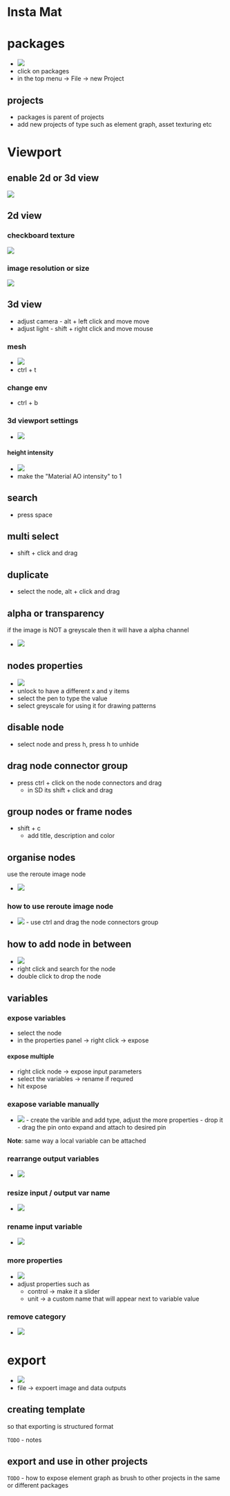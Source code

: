 # **Insta Mat**

# packages

- <img src="./images/basics/manage-packages.gif">
- click on packages
- in the top menu -> File -> new Project

## projects

- packages is parent of projects
- add new projects of type such as element graph, asset texturing etc

# Viewport

## enable 2d or 3d view

<img src="./images/basics/enable-2d-3d-view.png">

## 2d view

### checkboard texture

<img src="./images/basics/enable-disable-checkerboard-in-2d-view.gif">

### image resolution or size

<img src="./images/basics/output-2d-image-resolution.png">

## 3d view

- adjust camera - alt + left click and move move
- adjust light - shift + right click and move mouse

### mesh

- <img src="./images/basics/change-3d-view-rendered-mesh.png">
- ctrl + t

### change env

- ctrl + b

### 3d viewport settings

- <img src="./images/basics/open-viewport-settings.png">

#### height intensity

- <img src="./images/basics/height-intensity-view-settings.png">
- make the "Material AO intensity" to 1

## search

- press space

## multi select

- shift + click and drag

## duplicate

- select the node, alt + click and drag

## alpha or transparency

if the image is NOT a greyscale then it will have a alpha channel

- <img src="./images/basics/alpha-channel.png">

## nodes properties

- <img src="./images/basics/node-properties-basics.png">
- unlock to have a different x and y items
- select the pen to type the value
- select greyscale for using it for drawing patterns

## disable node

- select node and press h, press h to unhide

## drag node connector group

- press ctrl + click on the node connectors and drag
  - in SD its shift + click and drag

## group nodes or frame nodes

- shift + c
  - add title, description and color

## organise nodes

use the reroute image node

- <img src="./images/basics/reroute-node.png">

### how to use reroute image node

- <img src="./images/basics/how-to-use-reroute-image-node.gif">
    - use ctrl and drag the node connectors group

## how to add node in between

- <img src="./images/basics/add-node-on-connector.gif">
- right click and search for the node
- double click to drop the node

## variables

### expose variables

- select the node
- in the properties panel -> right click -> expose

#### expose multiple

- right click node -> expose input parameters
- select the variables -> rename if requred
- hit expose

### exapose variable manually

- <img src="./images/basics/expose-var-attach-manually.gif">
  - create the varible and add type, adjust the more properties
  - drop it
  - drag the pin onto expand and attach to desired pin

**Note**: same way a local variable can be attached

### rearrange output variables

- <img src="./images/basics/rearrange-output-vars.gif">

### resize input / output var name

- <img src="./images/basics/resize-input-var-names.gif">

### rename input variable

- <img src="./images/basics/rename-vars.gif">

### more properties

- <img src="./images/basics/var-more-properties.gif">
- adjust properties such as
  - control -> make it a slider
  - unit -> a custom name that will appear next to variable value

### remove category

- <img src="./images/basics/var-more-prop-remove-category.gif">

# export

- <img src="./images/basics/export-material-menu.gif">
- file -> expoert image and data outputs

## creating template

so that exporting is structured format

`TODO` - notes

## export and use in other projects

`TODO` - how to expose element graph as brush to other projects in the same or different packages
